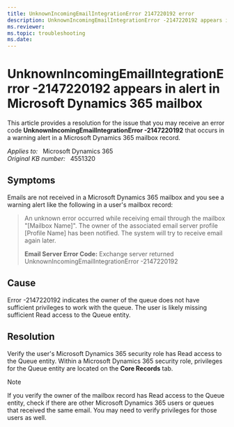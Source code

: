 ```yaml
---
title: UnknownIncomingEmailIntegrationError 2147220192 error
description: UnknownIncomingEmailIntegrationError -2147220192 appears in alert in Microsoft Dynamics 365 mailbox. Provides a resolution.
ms.reviewer: 
ms.topic: troubleshooting
ms.date: 
---
```

# UnknownIncomingEmailIntegrationError -2147220192 appears in alert in Microsoft Dynamics 365 mailbox

This article provides a resolution for the issue that you may receive an error code **UnknownIncomingEmailIntegrationError -2147220192** that occurs in a warning alert in a Microsoft Dynamics 365 mailbox record.

_Applies to:_ &nbsp; Microsoft Dynamics 365  
_Original KB number:_ &nbsp; 4551320

## Symptoms

Emails are not received in a Microsoft Dynamics 365 mailbox and you see a warning alert like the following in a user's mailbox record:

> An unknown error occurred while receiving email through the mailbox "[Mailbox Name]". The owner of the associated email server profile [Profile Name] has been notified. The system will try to receive email again later.
>
> **Email Server Error Code:** Exchange server returned UnknownIncomingEmailIntegrationError -2147220192

## Cause

Error -2147220192 indicates the owner of the queue does not have sufficient privileges to work with the queue. The user is likely missing sufficient Read access to the Queue entity.

## Resolution

Verify the user's Microsoft Dynamics 365 security role has Read access to the Queue entity. Within a Microsoft Dynamics 365 security role, privileges for the Queue entity are located on the **Core Records** tab.

> [!NOTE]
> If you verify the owner of the mailbox record has Read access to the Queue entity, check if there are other Microsoft Dynamics 365 users or queues that received the same email. You may need to verify privileges for those users as well.
